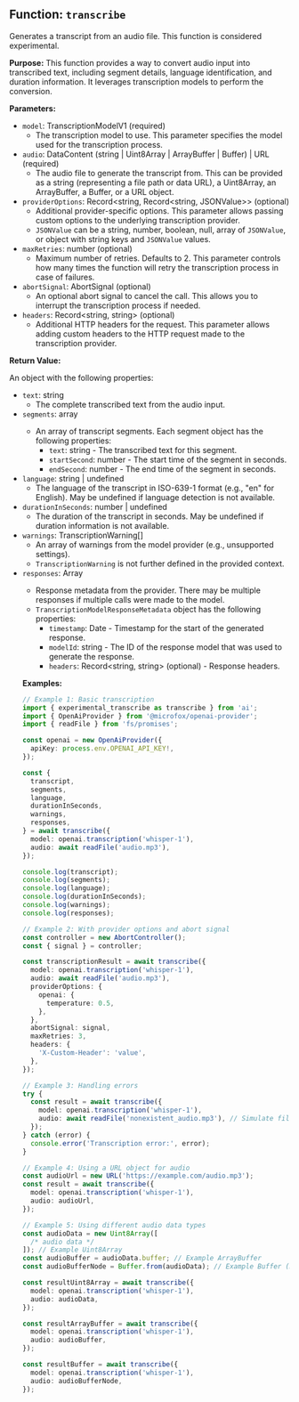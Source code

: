 ## Function: `transcribe`

Generates a transcript from an audio file. This function is considered experimental.

**Purpose:**
This function provides a way to convert audio input into transcribed text, including segment details, language identification, and duration information. It leverages transcription models to perform the conversion.

**Parameters:**

- `model`: TranscriptionModelV1 (required)
  - The transcription model to use. This parameter specifies the model used for the transcription process.
- `audio`: DataContent (string | Uint8Array | ArrayBuffer | Buffer) | URL (required)
  - The audio file to generate the transcript from. This can be provided as a string (representing a file path or data URL), a Uint8Array, an ArrayBuffer, a Buffer, or a URL object.
- `providerOptions`: Record<string, Record<string, JSONValue>> (optional)
  - Additional provider-specific options. This parameter allows passing custom options to the underlying transcription provider.
  - `JSONValue` can be a string, number, boolean, null, array of `JSONValue`, or object with string keys and `JSONValue` values.
- `maxRetries`: number (optional)
  - Maximum number of retries. Defaults to 2. This parameter controls how many times the function will retry the transcription process in case of failures.
- `abortSignal`: AbortSignal (optional)
  - An optional abort signal to cancel the call. This allows you to interrupt the transcription process if needed.
- `headers`: Record<string, string> (optional)
  - Additional HTTP headers for the request. This parameter allows adding custom headers to the HTTP request made to the transcription provider.

**Return Value:**

An object with the following properties:

- `text`: string
  - The complete transcribed text from the audio input.
- `segments`: array<object>
  - An array of transcript segments. Each segment object has the following properties:
    - `text`: string - The transcribed text for this segment.
    - `startSecond`: number - The start time of the segment in seconds.
    - `endSecond`: number - The end time of the segment in seconds.
- `language`: string | undefined
  - The language of the transcript in ISO-639-1 format (e.g., "en" for English). May be undefined if language detection is not available.
- `durationInSeconds`: number | undefined
  - The duration of the transcript in seconds. May be undefined if duration information is not available.
- `warnings`: TranscriptionWarning[]
  - An array of warnings from the model provider (e.g., unsupported settings).
  - `TranscriptionWarning` is not further defined in the provided context.
- `responses`: Array<TranscriptionModelResponseMetadata>
  - Response metadata from the provider. There may be multiple responses if multiple calls were made to the model.
  - `TranscriptionModelResponseMetadata` object has the following properties:
    - `timestamp`: Date - Timestamp for the start of the generated response.
    - `modelId`: string - The ID of the response model that was used to generate the response.
    - `headers`: Record<string, string> (optional) - Response headers.

**Examples:**

```typescript
// Example 1: Basic transcription
import { experimental_transcribe as transcribe } from 'ai';
import { OpenAiProvider } from '@microfox/openai-provider';
import { readFile } from 'fs/promises';

const openai = new OpenAiProvider({
  apiKey: process.env.OPENAI_API_KEY!,
});

const {
  transcript,
  segments,
  language,
  durationInSeconds,
  warnings,
  responses,
} = await transcribe({
  model: openai.transcription('whisper-1'),
  audio: await readFile('audio.mp3'),
});

console.log(transcript);
console.log(segments);
console.log(language);
console.log(durationInSeconds);
console.log(warnings);
console.log(responses);

// Example 2: With provider options and abort signal
const controller = new AbortController();
const { signal } = controller;

const transcriptionResult = await transcribe({
  model: openai.transcription('whisper-1'),
  audio: await readFile('audio.mp3'),
  providerOptions: {
    openai: {
      temperature: 0.5,
    },
  },
  abortSignal: signal,
  maxRetries: 3,
  headers: {
    'X-Custom-Header': 'value',
  },
});

// Example 3: Handling errors
try {
  const result = await transcribe({
    model: openai.transcription('whisper-1'),
    audio: await readFile('nonexistent_audio.mp3'), // Simulate file not found
  });
} catch (error) {
  console.error('Transcription error:', error);
}

// Example 4: Using a URL object for audio
const audioUrl = new URL('https://example.com/audio.mp3');
const result = await transcribe({
  model: openai.transcription('whisper-1'),
  audio: audioUrl,
});

// Example 5: Using different audio data types
const audioData = new Uint8Array([
  /* audio data */
]); // Example Uint8Array
const audioBuffer = audioData.buffer; // Example ArrayBuffer
const audioBufferNode = Buffer.from(audioData); // Example Buffer (Node.js)

const resultUint8Array = await transcribe({
  model: openai.transcription('whisper-1'),
  audio: audioData,
});

const resultArrayBuffer = await transcribe({
  model: openai.transcription('whisper-1'),
  audio: audioBuffer,
});

const resultBuffer = await transcribe({
  model: openai.transcription('whisper-1'),
  audio: audioBufferNode,
});
```
